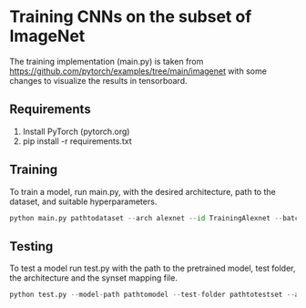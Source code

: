 # Training CNNs on the subset of ImageNet

The training implementation (main.py) is taken from https://github.com/pytorch/examples/tree/main/imagenet with some changes to visualize the results in tensorboard. 

## Requirements
1. Install PyTorch (pytorch.org)
2. pip install -r requirements.txt

## Training 

To train a model, run main.py, with the desired architecture, path to the dataset, and suitable hyperparameters. 
```python
python main.py pathtodataset --arch alexnet --id TrainingAlexnet --batch-size 8 --lr 0.01 --epochs 100 --gpu 0
```
## Testing 

To test a model run test.py with the path to the pretrained model, test folder, the architecture and the synset mapping file. 
```python
python test.py --model-path pathtomodel --test-folder pathtotestset --arch alexnet --id TestingAlexNet --synset-mapping pathtosynsetmapping--gpu 0
```